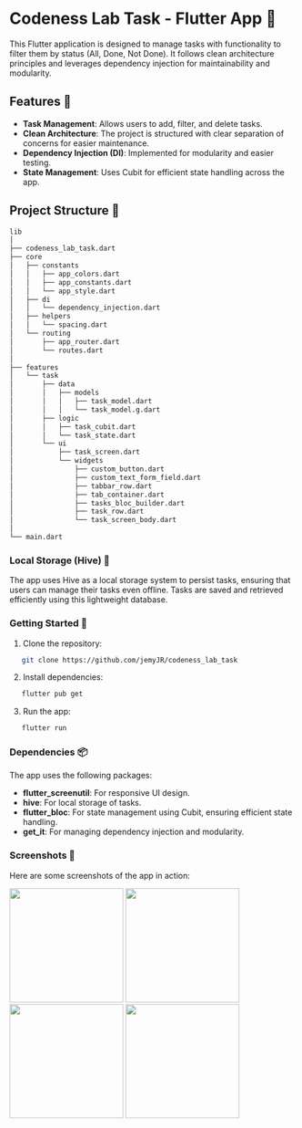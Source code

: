 
# Codeness Lab Task - Flutter App 🚀

This Flutter application is designed to manage tasks with functionality to filter them by status (All, Done, Not Done). It follows clean architecture principles and leverages dependency injection for maintainability and modularity.

## Features 🌟

- **Task Management**: Allows users to add, filter, and delete tasks.
- **Clean Architecture**: The project is structured with clear separation of concerns for easier maintenance.
- **Dependency Injection (DI)**: Implemented for modularity and easier testing.
- **State Management**: Uses Cubit for efficient state handling across the app.

## Project Structure 📂

```bash
lib
│
├── codeness_lab_task.dart
├── core
│   ├── constants
│   │   ├── app_colors.dart
│   │   ├── app_constants.dart
│   │   └── app_style.dart
│   ├── di
│   │   └── dependency_injection.dart
│   ├── helpers
│   │   └── spacing.dart
│   └── routing
│       ├── app_router.dart
│       └── routes.dart
│
├── features
│   └── task
│       ├── data
│       │   ├── models
│       │   │   ├── task_model.dart
│       │   │   └── task_model.g.dart
│       ├── logic
│       │   ├── task_cubit.dart
│       │   └── task_state.dart
│       └── ui
│           ├── task_screen.dart
│           └── widgets
│               ├── custom_button.dart
│               ├── custom_text_form_field.dart
│               ├── tabbar_row.dart
│               ├── tab_container.dart
│               ├── tasks_bloc_builder.dart
│               ├── task_row.dart
│               └── task_screen_body.dart
│
└── main.dart
```

### Local Storage (Hive) 🔗

The app uses Hive as a local storage system to persist tasks, ensuring that users can manage their tasks even offline. Tasks are saved and retrieved efficiently using this lightweight database.

### Getting Started 🚀

1. Clone the repository:

```bash
   git clone https://github.com/jemyJR/codeness_lab_task
```

2. Install dependencies:

```bash
   flutter pub get
```

3. Run the app:

```bash
   flutter run
```

### Dependencies 📦

The app uses the following packages:
- **flutter_screenutil**: For responsive UI design.
- **hive**: For local storage of tasks.
- **flutter_bloc**: For state management using Cubit, ensuring efficient state handling.
- **get_it**: For managing dependency injection and modularity.

### Screenshots 📸

Here are some screenshots of the app in action:

<img src="https://github.com/user-attachments/assets/c34697ea-59b4-4ec5-b08b-23d4efe5bdc3" width="200" />
<img src="https://github.com/user-attachments/assets/edf76e76-478d-4c96-9105-3d65c7c20d89" width="200" />
<img src="https://github.com/user-attachments/assets/2323048b-7987-4c86-863f-7cafb532c41f" width="200" />
<img src="https://github.com/user-attachments/assets/478f5f23-7cc9-404d-9d52-0dae35baec50" width="200" />






